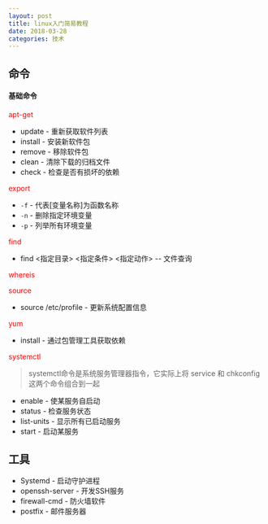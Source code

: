 ```yaml
---
layout: post
title: linux入门简易教程
date: 2018-03-28
categories: 技术
---
```


## 命令

#### 基础命令

<span style="color:red">apt-get</span>

* update - 重新获取软件列表
* install - 安装新软件包
* remove - 移除软件包
* clean - 清除下载的归档文件
* check - 检查是否有损坏的依赖

<span style="color:red">export</span>

* `-f` - 代表[变量名称]为函数名称
* `-n` - 删除指定环境变量
* `-p` - 列举所有环境变量

<span style="color:red">find</span>

* find <指定目录> <指定条件> <指定动作> -- 文件查询

<span style="color:red">whereis</span>

<span style="color:red">source</span>

* source /etc/profile - 更新系统配置信息 

<span style="color:red">yum</span>

* install - 通过包管理工具获取依赖

<span style="color:red">systemctl</span>
>systemctl命令是系统服务管理器指令，它实际上将 service 和 chkconfig 这两个命令组合到一起

* enable - 使某服务自启动
* status - 检查服务状态
* list-units - 显示所有已启动服务
* start - 启动某服务

## 工具

* Systemd - 启动守护进程
* openssh-server - 开发SSH服务
* firewall-cmd - 防火墙软件
* postfix - 邮件服务器














